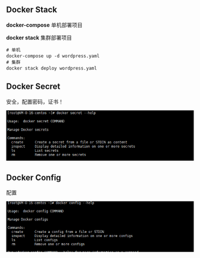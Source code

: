 ##  Docker Stack

**docker-compose** 单机部署项目

**docker stack** 集群部署项目

```shell
# 单机
docker-compose up -d wordpress.yaml
# 集群
docker stack deploy wordpress.yaml

```



## Docker Secret

安全，配置密码，证书！

![image-20211214013802849](10-StackSecretConfig.assets/image-20211214013802849.png)





## Docker Config

配置

![image-20211214013848440](10-StackSecretConfig.assets/image-20211214013848440.png)

